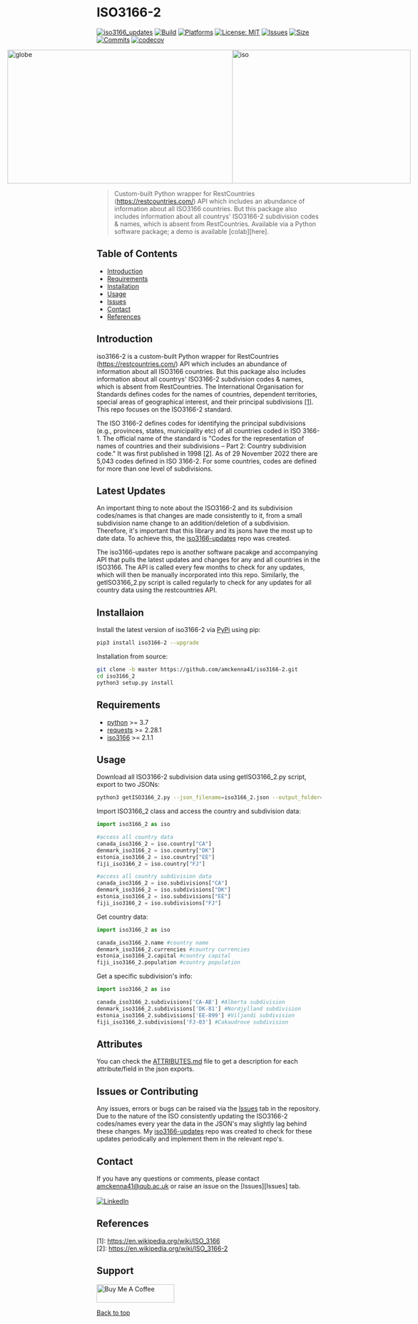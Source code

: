 # ISO3166-2

[![iso3166_updates](https://img.shields.io/pypi/v/iso3166-updates)](https://pypi.org/project/iso3166-updates/)
[![Build](https://img.shields.io/github/workflow/status/amckenna41/iso3166-updates/Deploy%20to%20PyPI%20📦)](https://github.com/amckenna41/iso3166-updates/actions)
[![Platforms](https://img.shields.io/badge/platforms-linux%2C%20macOS%2C%20Windows-green)](https://pypi.org/project/iso3166-updates/)
[![License: MIT](https://img.shields.io/github/license/amckenna41/iso3166-updates)](https://opensource.org/licenses/MIT)
[![Issues](https://img.shields.io/github/issues/amckenna41/iso3166-flag-icons)](https://github.com/amckenna41/iso3166-updates/issues)
[![Size](https://img.shields.io/github/repo-size/amckenna41/iso3166-updates)](https://github.com/amckenna41/iso3166-updates)
[![Commits](https://img.shields.io/github/commit-activity/w/amckenna41/iso3166-updates)](https://github.com/iso3166-updates)
[![codecov](https://codecov.io/gh/amckenna41/pySAR/branch/master/graph/badge.svg?token=4PQDVGKGYN)](https://codecov.io/gh/amckenna41/pySAR)

<div alt="images" style="justify-content: center; display:flex; margin-left=10px;">
  <img src="https://upload.wikimedia.org/wikipedia/commons/3/3d/Flag-map_of_the_world_%282017%29.png" alt="globe" height="300" width="600"/>
  <img src="https://upload.wikimedia.org/wikipedia/commons/e/e3/ISO_Logo_%28Red_square%29.svg" alt="iso" height="300" width="400"/>
</div>

> Custom-built Python wrapper for RestCountries (https://restcountries.com/) API which includes an abundance of information about all ISO3166 countries. But this package also includes information about all countrys' ISO3166-2 subdivision codes & names, which is absent from RestCountries. Available via a Python software package; a demo is available [colab][here].

Table of Contents
-----------------
  * [Introduction](#introduction)
  * [Requirements](#requirements)
  * [Installation](#installation)
  * [Usage](#usage)
  * [Issues](#Issues)
  * [Contact](#contact)
  * [References](#references)

Introduction
------------
iso3166-2 is a custom-built Python wrapper for RestCountries (https://restcountries.com/) API which includes an abundance of information about all ISO3166 countries. But this package also includes information about all countrys' ISO3166-2 subdivision codes & names, which is absent from RestCountries. The International Organisation for Standards defines codes for the names of countries, dependent territories, special areas of geographical interest, and their principal subdivisions [[1]](#references). This repo focuses on the ISO3166-2 standard.

The ISO 3166-2 defines codes for identifying the principal subdivisions (e.g., provinces, states, municipality etc) of all countries coded in ISO 3166-1. The official name of the standard is "Codes for the representation of names of countries and their subdivisions – Part 2: Country subdivision code." It was first published in 1998 [[2]](#references). As of 29 November 2022 there are 5,043 codes defined in ISO 3166-2. For some countries, codes are defined for more than one level of subdivisions.

Latest Updates
--------------
An important thing to note about the ISO3166-2 and its subdivision codes/names is that changes are made consistently to it, from a small subdivision name change to an addition/deletion of a subdivision. Therefore, it's important that this library and its jsons have the most up to date data. To achieve this, the [iso3166-updates][iso3166-updates] repo was created.

The iso3166-updates repo is another software pacakge and accompanying API that pulls the latest updates and changes for any and all countries in the ISO3166. The API is called every few months to check for any updates, which will then be manually incorporated into this repo. Similarly, the getISO3166_2.py script is called regularly to check for any updates for all country data using the restcountries API. 

Installaion
-----------
Install the latest version of iso3166-2 via [PyPi][PyPi] using pip:

```bash
pip3 install iso3166-2 --upgrade
```

Installation from source:
```bash
git clone -b master https://github.com/amckenna41/iso3166-2.git
cd iso3166_2
python3 setup.py install
```

Requirements
------------
* [python][python] >= 3.7
* [requests][requests] >= 2.28.1
* [iso3166][iso3166] >= 2.1.1

Usage
-----
Download all ISO3166-2 subdivision data using getISO3166_2.py script, export to two JSONs:
```bash
python3 getISO3166_2.py --json_filename=iso3166_2.json --output_folder=iso3166_2
```

Import ISO3166_2 class and access the country and subdivision data:
```python
import iso3166_2 as iso

#access all country data
canada_iso3166_2 = iso.country["CA"]
denmark_iso3166_2 = iso.country["DK"]
estonia_iso3166_2 = iso.country["EE"]
fiji_iso3166_2 = iso.country["FJ"]

#access all country subdivision data
canada_iso3166_2 = iso.subdivisions["CA"]
denmark_iso3166_2 = iso.subdivisions["DK"]
estonia_iso3166_2 = iso.subdivisions["EE"]
fiji_iso3166_2 = iso.subdivisions["FJ"]
```

Get country data:
```python
import iso3166_2 as iso

canada_iso3166_2.name #country name
denmark_iso3166_2.currencies #country currencies
estonia_iso3166_2.capital #country capital 
fiji_iso3166_2.population #country population 
```

Get a specific subdivision's info:
```python
import iso3166_2 as iso

canada_iso3166_2.subdivisions['CA-AB'] #Alberta subdivision
denmark_iso3166_2.subdivisions['DK-81'] #Nordjylland subdivision
estonia_iso3166_2.subdivisions['EE-899'] #Viljandi subdivision
fiji_iso3166_2.subdivisions['FJ-03'] #Cakaudrove subdivision 
```

Attributes
----------
You can check the [ATTRIBUTES.md][attributes] file to get a description for each attribute/field in the json exports.

Issues or Contributing
----------------------
Any issues, errors or bugs can be raised via the [Issues](https://github.com/amckenna41/iso3166_updates/issues) tab in the repository. Due to the nature of the ISO consistently updating the ISO3166-2 codes/names every year the data in the JSON's may slightly lag behind these changes. My [iso3166-updates][iso3166-updates] repo was created to check for these updates periodically and implement them in the relevant repo's. 

Contact
-------
If you have any questions or comments, please contact amckenna41@qub.ac.uk or raise an issue on the [Issues][Issues] tab. <br><br>
[![LinkedIn](https://img.shields.io/badge/LinkedIn-0077B5?style=for-the-badge&logo=linkedin&logoColor=white)](https://www.linkedin.com/in/adam-mckenna-7a5b22151/)

References
----------
\[1\]: https://en.wikipedia.org/wiki/ISO_3166 <br>
\[2\]: https://en.wikipedia.org/wiki/ISO_3166-2 <br>

Support
-------
<a href="https://www.buymeacoffee.com/amckenna41" target="_blank"><img src="https://cdn.buymeacoffee.com/buttons/default-orange.png" alt="Buy Me A Coffee" height="41" width="174"></a>

[Back to top](#TOP)

[python]: https://www.python.org/downloads/release/python-360/
[requests]: https://requests.readthedocs.io/
[iso3166]: https://github.com/deactivated/python-iso3166
[pycountry]: https://github.com/flyingcircusio/pycountry
[PyPi]: https://pypi.org/project/pysar/
[iso3166-updates]: https://github.com/amckenna41/iso3166-updates
[colab]: https://github.com/amckenna41/iso3166-updates
[attributes]: https://github.com/amckenna41/iso3166-2/ATTRIBUTES.md 

<!-- https://github.com/annexare/Countries -->

<!-- 
Look over below...
iso3166-updates is a repo that consists of a series of scripts that check for any updates/changes to the ISO3166-1 and ISO3166-2 country codes and naming conventions, as per the ISO3166 newsletter (https://www.iso.org/iso-3166-country-codes.html). The ISO3166 standard by the ISO defines codes for the names of countries, dependent territories, special areas of geographical interest, consolidated into the ISO3166-1 standard [[1]](#references), and their principal subdivisions (e.g., provinces, states, departments, regions), which compromise the ISO3166-2 standard [[2]](#references). 

**Problem Statement**

The ISO is a very dynamic organisation and regularly change/update/remove entries within its library of standards, this includes the ISO3166. Additions/changes/deletions to country/territorial codes in the ISO3166-1 are a lot less frequent, but changes are much more frequent for the ISO3166-2 codes due to there being thousands more entries, thus it can be difficult to keep up with any changes to these codes. These changes can occur for a variety of geopolitical and bureaucratic reasons and are usually communicated via Newsletters on the ISO platform or Online Browsing Platform or via a database, which usually costs money to subscribe to [[3]](#references), usually being released at the end of the year, with amendments and updates throughout the year. [[4]](#references)

This software and accompanying API makes it extremely easy to check for any new or historic updates to a country or set of countrys' ISO3166-2 codes for free with an easy to use interface and Python package.
This software is for anyone working on projects working directly with country codes and who want up-to-date and accurate ISO3166-2 codes and naming conventions.

**Intended Audience**
This software and accompanying API is for anyone working with country data at the ISO3166 level. It's of high importance that the data that data you are working with is correct and up-to-date, especially with consistent changes being posted every year since 2000 (except 2001 and 2006). iso3166-updates not only 
 
Also, it's aimed not just at developers of ISO3166 applications but for anyone working in that space, hence the creation of an easy to use API. 

<em> The earliest date for any ISO3166 updates is 2000-06-21, and the most recent is 2022-11-29 </em> -->
